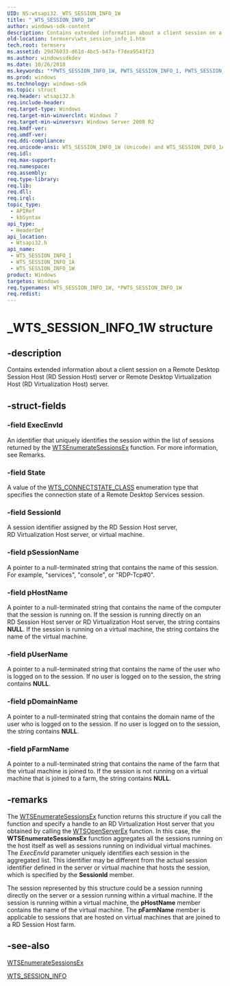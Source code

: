 ```yaml
---
UID: NS:wtsapi32._WTS_SESSION_INFO_1W
title: "_WTS_SESSION_INFO_1W"
author: windows-sdk-content
description: Contains extended information about a client session on a Remote Desktop Session Host (RD Session Host) server or Remote Desktop Virtualization Host (RD Virtualization Host) server.
old-location: termserv\wts_session_info_1.htm
tech.root: termserv
ms.assetid: 29d76033-d61d-4bc5-b47a-f7dea9543f23
ms.author: windowssdkdev
ms.date: 10/26/2018
ms.keywords: "*PWTS_SESSION_INFO_1W, PWTS_SESSION_INFO_1, PWTS_SESSION_INFO_1 structure pointer [Remote Desktop Services], WTS_SESSION_INFO_1, WTS_SESSION_INFO_1 structure [Remote Desktop Services], WTS_SESSION_INFO_1A, WTS_SESSION_INFO_1W, _WTS_SESSION_INFO_1W, termserv.wts_session_info_1, wtsapi32/PWTS_SESSION_INFO_1, wtsapi32/WTS_SESSION_INFO_1, wtsapi32/WTS_SESSION_INFO_1A, wtsapi32/WTS_SESSION_INFO_1W"
ms.prod: windows
ms.technology: windows-sdk
ms.topic: struct
req.header: wtsapi32.h
req.include-header: 
req.target-type: Windows
req.target-min-winverclnt: Windows 7
req.target-min-winversvr: Windows Server 2008 R2
req.kmdf-ver: 
req.umdf-ver: 
req.ddi-compliance: 
req.unicode-ansi: WTS_SESSION_INFO_1W (Unicode) and WTS_SESSION_INFO_1A (ANSI)
req.idl: 
req.max-support: 
req.namespace: 
req.assembly: 
req.type-library: 
req.lib: 
req.dll: 
req.irql: 
topic_type:
 - APIRef
 - kbSyntax
api_type:
 - HeaderDef
api_location:
 - Wtsapi32.h
api_name:
 - WTS_SESSION_INFO_1
 - WTS_SESSION_INFO_1A
 - WTS_SESSION_INFO_1W
product: Windows
targetos: Windows
req.typenames: WTS_SESSION_INFO_1W, *PWTS_SESSION_INFO_1W
req.redist: 
---
```


# _WTS_SESSION_INFO_1W structure


## -description


Contains 
    extended information about a client session on a Remote Desktop Session Host (RD Session Host) server or Remote Desktop Virtualization Host (RD Virtualization Host) server.


## -struct-fields




### -field ExecEnvId

An identifier that uniquely identifies the session within the list of sessions returned by the <a href="https://msdn.microsoft.com/b903cf07-d3bd-4b65-9e57-88d9e1f74e0b">WTSEnumerateSessionsEx</a> function. For more information, see Remarks.


### -field State

A value of the <a href="https://msdn.microsoft.com/ee376f5a-3474-4e31-94c1-e760346eb794">WTS_CONNECTSTATE_CLASS</a> enumeration type that specifies the connection state of a Remote Desktop Services session.


### -field SessionId

A session identifier assigned by the RD Session Host server, RD Virtualization Host server, or virtual machine.


### -field pSessionName

A pointer to a null-terminated string that contains the name of this session. For example, "services", "console", or "RDP-Tcp#0".


### -field pHostName

A pointer to a null-terminated string that contains the name of the computer that the session is running on. If the session is running directly on an RD Session Host server or RD Virtualization Host server, the string contains <b>NULL</b>. If the session is running on a virtual machine, the string contains the name of the virtual machine.


### -field pUserName

A pointer to a null-terminated string that contains the name of the user who is logged on to the session. If no user is logged on to the session, the string contains <b>NULL</b>.


### -field pDomainName

A pointer to a null-terminated string that contains the domain name of the user who is logged on to the session. If no user is logged on to the session, the string contains <b>NULL</b>.


### -field pFarmName

A pointer to a null-terminated string that contains the name of the farm that the virtual machine is joined to.  If the session is not running on a virtual machine that is joined to a farm, the string contains <b>NULL</b>.


## -remarks



The <a href="https://msdn.microsoft.com/b903cf07-d3bd-4b65-9e57-88d9e1f74e0b">WTSEnumerateSessionsEx</a> function returns this structure if you call the function and specify a handle to an RD Virtualization Host server  that you obtained by calling the <a href="https://msdn.microsoft.com/8122de66-c096-4bd8-95ff-ed64b88afcae">WTSOpenServerEx</a> function. In this case, the <b>WTSEnumerateSessionsEx</b> function aggregates all the sessions running on the host itself as well as sessions running on individual virtual machines.  The <i>ExecEnvId</i> parameter uniquely identifies each session in the aggregated list. This identifier may be different from the actual session identifier defined in the server or virtual machine that hosts the session, which is specified by the <b>SessionId</b> member.

The session represented by this structure could be a session running directly on the server or a session running within a virtual machine. If the session is running within a virtual machine, the <b>pHostName</b> member contains the name of the virtual machine. The <b>pFarmName</b> member is applicable to sessions that are hosted on virtual machines that are joined to a RD Session Host farm.




## -see-also




<a href="https://msdn.microsoft.com/b903cf07-d3bd-4b65-9e57-88d9e1f74e0b">WTSEnumerateSessionsEx</a>



<a href="https://msdn.microsoft.com/bb40d928-293a-4e2c-b7cf-2ac038da53c2">WTS_SESSION_INFO</a>
 

 

